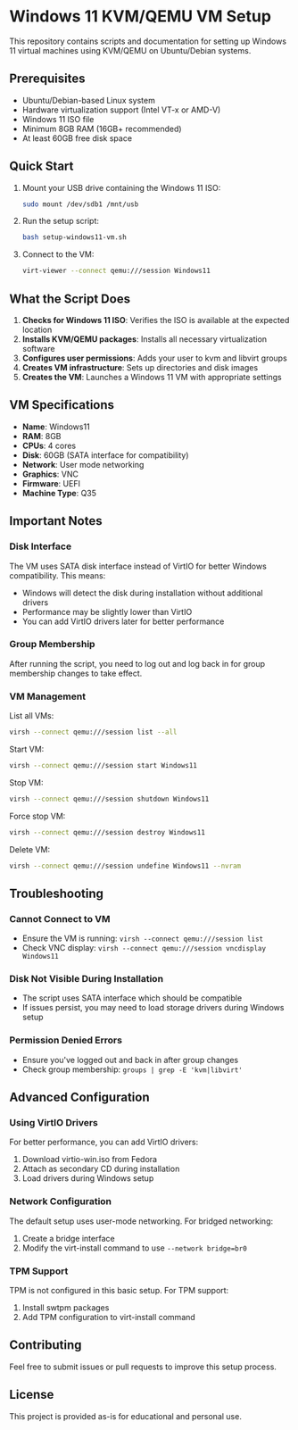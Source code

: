 # Windows 11 KVM/QEMU VM Setup

This repository contains scripts and documentation for setting up Windows 11 virtual machines using KVM/QEMU on Ubuntu/Debian systems.

## Prerequisites

- Ubuntu/Debian-based Linux system
- Hardware virtualization support (Intel VT-x or AMD-V)
- Windows 11 ISO file
- Minimum 8GB RAM (16GB+ recommended)
- At least 60GB free disk space

## Quick Start

1. Mount your USB drive containing the Windows 11 ISO:
   ```bash
   sudo mount /dev/sdb1 /mnt/usb
   ```

2. Run the setup script:
   ```bash
   bash setup-windows11-vm.sh
   ```

3. Connect to the VM:
   ```bash
   virt-viewer --connect qemu:///session Windows11
   ```

## What the Script Does

1. **Checks for Windows 11 ISO**: Verifies the ISO is available at the expected location
2. **Installs KVM/QEMU packages**: Installs all necessary virtualization software
3. **Configures user permissions**: Adds your user to kvm and libvirt groups
4. **Creates VM infrastructure**: Sets up directories and disk images
5. **Creates the VM**: Launches a Windows 11 VM with appropriate settings

## VM Specifications

- **Name**: Windows11
- **RAM**: 8GB
- **CPUs**: 4 cores
- **Disk**: 60GB (SATA interface for compatibility)
- **Network**: User mode networking
- **Graphics**: VNC
- **Firmware**: UEFI
- **Machine Type**: Q35

## Important Notes

### Disk Interface
The VM uses SATA disk interface instead of VirtIO for better Windows compatibility. This means:
- Windows will detect the disk during installation without additional drivers
- Performance may be slightly lower than VirtIO
- You can add VirtIO drivers later for better performance

### Group Membership
After running the script, you need to log out and log back in for group membership changes to take effect.

### VM Management

List all VMs:
```bash
virsh --connect qemu:///session list --all
```

Start VM:
```bash
virsh --connect qemu:///session start Windows11
```

Stop VM:
```bash
virsh --connect qemu:///session shutdown Windows11
```

Force stop VM:
```bash
virsh --connect qemu:///session destroy Windows11
```

Delete VM:
```bash
virsh --connect qemu:///session undefine Windows11 --nvram
```

## Troubleshooting

### Cannot Connect to VM
- Ensure the VM is running: `virsh --connect qemu:///session list`
- Check VNC display: `virsh --connect qemu:///session vncdisplay Windows11`

### Disk Not Visible During Installation
- The script uses SATA interface which should be compatible
- If issues persist, you may need to load storage drivers during Windows setup

### Permission Denied Errors
- Ensure you've logged out and back in after group changes
- Check group membership: `groups | grep -E 'kvm|libvirt'`

## Advanced Configuration

### Using VirtIO Drivers
For better performance, you can add VirtIO drivers:
1. Download virtio-win.iso from Fedora
2. Attach as secondary CD during installation
3. Load drivers during Windows setup

### Network Configuration
The default setup uses user-mode networking. For bridged networking:
1. Create a bridge interface
2. Modify the virt-install command to use `--network bridge=br0`

### TPM Support
TPM is not configured in this basic setup. For TPM support:
1. Install swtpm packages
2. Add TPM configuration to virt-install command

## Contributing

Feel free to submit issues or pull requests to improve this setup process.

## License

This project is provided as-is for educational and personal use.